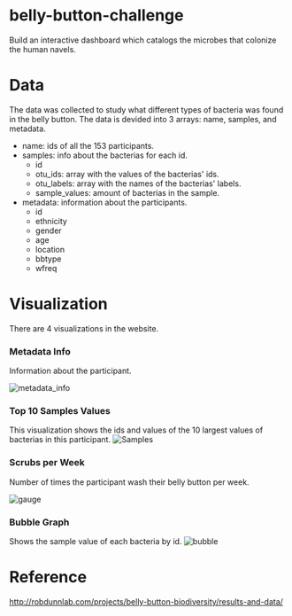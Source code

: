 # belly-button-challenge

Build an interactive dashboard which catalogs the microbes that colonize the human navels.

# Data
The data was collected to study what different types of bacteria was found in the belly button.
The data is devided into 3 arrays: name, samples, and metadata.
 - name: ids of all the 153 participants.
 - samples: info about the bacterias for each id.
    * id
    * otu_ids: array with the values of the bacterias' ids.
    * otu_labels: array with the names of the bacterias' labels.
    * sample_values: amount of bacterias in the sample.
 - metadata: information about the participants.
    * id
    * ethnicity
    * gender
    * age
    * location
    * bbtype
    * wfreq

# Visualization
There are 4 visualizations in the website.
 
### Metadata Info
Information about the participant.

![metadata_info](https://user-images.githubusercontent.com/108903118/230400419-fd4b8f1f-b2af-4c4c-91f7-5a90183f1b49.jpg)

### Top 10 Samples Values
This visualization shows the ids and values of the 10 largest values of bacterias in this participant.
![Samples](https://user-images.githubusercontent.com/108903118/230401236-d4ce34f3-6400-42ed-acf4-df7d10b95cf7.png)

### Scrubs per Week
Number of times the participant wash their belly button per week.

![gauge](https://user-images.githubusercontent.com/108903118/230406967-dfd54edb-8346-45ea-85c4-7e145533ee1e.png)

### Bubble Graph
Shows the sample value of each bacteria by id.
![bubble](https://user-images.githubusercontent.com/108903118/230402339-65a92204-e51f-4194-8e45-12403bb7c18f.png)

# Reference
http://robdunnlab.com/projects/belly-button-biodiversity/results-and-data/
